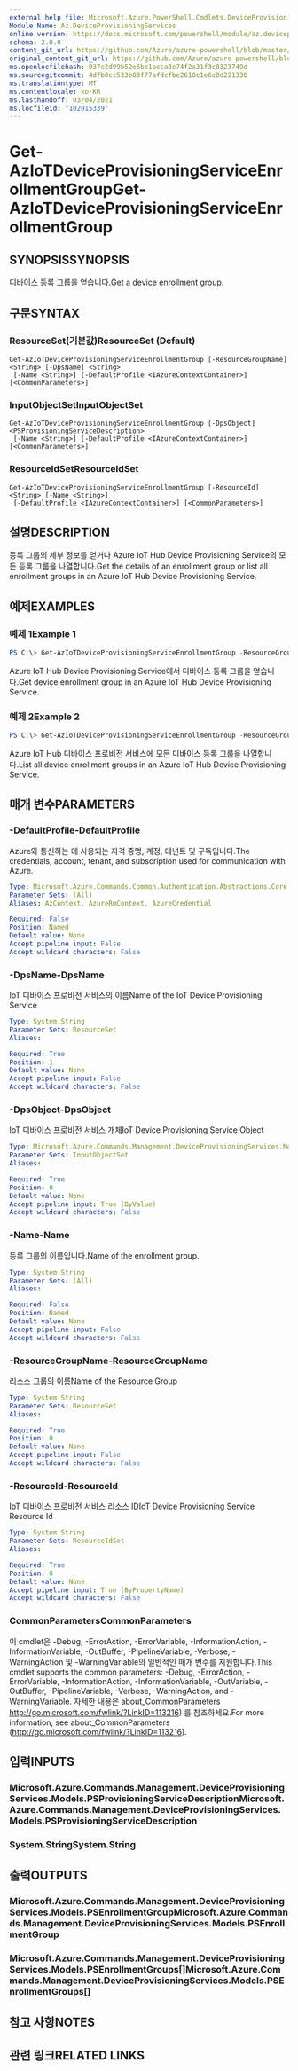 ```yaml
---
external help file: Microsoft.Azure.PowerShell.Cmdlets.DeviceProvisioningServices.dll-Help.xml
Module Name: Az.DeviceProvisioningServices
online version: https://docs.microsoft.com/powershell/module/az.deviceprovisioningservices/get-aziotdeviceprovisioningserviceenrollmentgroup
schema: 2.0.0
content_git_url: https://github.com/Azure/azure-powershell/blob/master/src/DeviceProvisioningServices/DeviceProvisioningServices/help/Get-AzIoTDeviceProvisioningServiceEnrollmentGroup.md
original_content_git_url: https://github.com/Azure/azure-powershell/blob/master/src/DeviceProvisioningServices/DeviceProvisioningServices/help/Get-AzIoTDeviceProvisioningServiceEnrollmentGroup.md
ms.openlocfilehash: 037e2d99b52e6be1aeca3e74f2a31f3c0323749d
ms.sourcegitcommit: 4dfb0cc533b83f77afdcfbe2618c1e6c8d221330
ms.translationtype: MT
ms.contentlocale: ko-KR
ms.lasthandoff: 03/04/2021
ms.locfileid: "102015339"
---
```

# <span data-ttu-id="8261c-101">Get-AzIoTDeviceProvisioningServiceEnrollmentGroup</span><span class="sxs-lookup"><span data-stu-id="8261c-101">Get-AzIoTDeviceProvisioningServiceEnrollmentGroup</span></span>

## <span data-ttu-id="8261c-102">SYNOPSIS</span><span class="sxs-lookup"><span data-stu-id="8261c-102">SYNOPSIS</span></span>
<span data-ttu-id="8261c-103">디바이스 등록 그룹을 얻습니다.</span><span class="sxs-lookup"><span data-stu-id="8261c-103">Get a device enrollment group.</span></span>

## <span data-ttu-id="8261c-104">구문</span><span class="sxs-lookup"><span data-stu-id="8261c-104">SYNTAX</span></span>

### <span data-ttu-id="8261c-105">ResourceSet(기본값)</span><span class="sxs-lookup"><span data-stu-id="8261c-105">ResourceSet (Default)</span></span>
```
Get-AzIoTDeviceProvisioningServiceEnrollmentGroup [-ResourceGroupName] <String> [-DpsName] <String>
 [-Name <String>] [-DefaultProfile <IAzureContextContainer>] [<CommonParameters>]
```

### <span data-ttu-id="8261c-106">InputObjectSet</span><span class="sxs-lookup"><span data-stu-id="8261c-106">InputObjectSet</span></span>
```
Get-AzIoTDeviceProvisioningServiceEnrollmentGroup [-DpsObject] <PSProvisioningServiceDescription>
 [-Name <String>] [-DefaultProfile <IAzureContextContainer>] [<CommonParameters>]
```

### <span data-ttu-id="8261c-107">ResourceIdSet</span><span class="sxs-lookup"><span data-stu-id="8261c-107">ResourceIdSet</span></span>
```
Get-AzIoTDeviceProvisioningServiceEnrollmentGroup [-ResourceId] <String> [-Name <String>]
 [-DefaultProfile <IAzureContextContainer>] [<CommonParameters>]
```

## <span data-ttu-id="8261c-108">설명</span><span class="sxs-lookup"><span data-stu-id="8261c-108">DESCRIPTION</span></span>
<span data-ttu-id="8261c-109">등록 그룹의 세부 정보를 얻거나 Azure IoT Hub Device Provisioning Service의 모든 등록 그룹을 나열합니다.</span><span class="sxs-lookup"><span data-stu-id="8261c-109">Get the details of an enrollment group or list all enrollment groups in an Azure IoT Hub Device Provisioning Service.</span></span>

## <span data-ttu-id="8261c-110">예제</span><span class="sxs-lookup"><span data-stu-id="8261c-110">EXAMPLES</span></span>

### <span data-ttu-id="8261c-111">예제 1</span><span class="sxs-lookup"><span data-stu-id="8261c-111">Example 1</span></span>
```powershell
PS C:\> Get-AzIoTDeviceProvisioningServiceEnrollmentGroup -ResourceGroupName "myresourcegroup" -DpsName "mydps" -Name "enroll1"
```

<span data-ttu-id="8261c-112">Azure IoT Hub Device Provisioning Service에서 디바이스 등록 그룹을 얻습니다.</span><span class="sxs-lookup"><span data-stu-id="8261c-112">Get device enrollment group in an Azure IoT Hub Device Provisioning Service.</span></span>

### <span data-ttu-id="8261c-113">예제 2</span><span class="sxs-lookup"><span data-stu-id="8261c-113">Example 2</span></span>
```powershell
PS C:\> Get-AzIoTDeviceProvisioningServiceEnrollmentGroup -ResourceGroupName "myresourcegroup" -DpsName "mydps"
```

<span data-ttu-id="8261c-114">Azure IoT Hub 디바이스 프로비전 서비스에 모든 디바이스 등록 그룹을 나열합니다.</span><span class="sxs-lookup"><span data-stu-id="8261c-114">List all device enrollment groups in an Azure IoT Hub Device Provisioning Service.</span></span>

## <span data-ttu-id="8261c-115">매개 변수</span><span class="sxs-lookup"><span data-stu-id="8261c-115">PARAMETERS</span></span>

### <span data-ttu-id="8261c-116">-DefaultProfile</span><span class="sxs-lookup"><span data-stu-id="8261c-116">-DefaultProfile</span></span>
<span data-ttu-id="8261c-117">Azure와 통신하는 데 사용되는 자격 증명, 계정, 테넌트 및 구독입니다.</span><span class="sxs-lookup"><span data-stu-id="8261c-117">The credentials, account, tenant, and subscription used for communication with Azure.</span></span>

```yaml
Type: Microsoft.Azure.Commands.Common.Authentication.Abstractions.Core.IAzureContextContainer
Parameter Sets: (All)
Aliases: AzContext, AzureRmContext, AzureCredential

Required: False
Position: Named
Default value: None
Accept pipeline input: False
Accept wildcard characters: False
```

### <span data-ttu-id="8261c-118">-DpsName</span><span class="sxs-lookup"><span data-stu-id="8261c-118">-DpsName</span></span>
<span data-ttu-id="8261c-119">IoT 디바이스 프로비전 서비스의 이름</span><span class="sxs-lookup"><span data-stu-id="8261c-119">Name of the IoT Device Provisioning Service</span></span>

```yaml
Type: System.String
Parameter Sets: ResourceSet
Aliases:

Required: True
Position: 1
Default value: None
Accept pipeline input: False
Accept wildcard characters: False
```

### <span data-ttu-id="8261c-120">-DpsObject</span><span class="sxs-lookup"><span data-stu-id="8261c-120">-DpsObject</span></span>
<span data-ttu-id="8261c-121">IoT 디바이스 프로비전 서비스 개체</span><span class="sxs-lookup"><span data-stu-id="8261c-121">IoT Device Provisioning Service Object</span></span>

```yaml
Type: Microsoft.Azure.Commands.Management.DeviceProvisioningServices.Models.PSProvisioningServiceDescription
Parameter Sets: InputObjectSet
Aliases:

Required: True
Position: 0
Default value: None
Accept pipeline input: True (ByValue)
Accept wildcard characters: False
```

### <span data-ttu-id="8261c-122">-Name</span><span class="sxs-lookup"><span data-stu-id="8261c-122">-Name</span></span>
<span data-ttu-id="8261c-123">등록 그룹의 이름입니다.</span><span class="sxs-lookup"><span data-stu-id="8261c-123">Name of the enrollment group.</span></span>

```yaml
Type: System.String
Parameter Sets: (All)
Aliases:

Required: False
Position: Named
Default value: None
Accept pipeline input: False
Accept wildcard characters: False
```

### <span data-ttu-id="8261c-124">-ResourceGroupName</span><span class="sxs-lookup"><span data-stu-id="8261c-124">-ResourceGroupName</span></span>
<span data-ttu-id="8261c-125">리소스 그룹의 이름</span><span class="sxs-lookup"><span data-stu-id="8261c-125">Name of the Resource Group</span></span>

```yaml
Type: System.String
Parameter Sets: ResourceSet
Aliases:

Required: True
Position: 0
Default value: None
Accept pipeline input: False
Accept wildcard characters: False
```

### <span data-ttu-id="8261c-126">-ResourceId</span><span class="sxs-lookup"><span data-stu-id="8261c-126">-ResourceId</span></span>
<span data-ttu-id="8261c-127">IoT 디바이스 프로비전 서비스 리소스 ID</span><span class="sxs-lookup"><span data-stu-id="8261c-127">IoT Device Provisioning Service Resource Id</span></span>

```yaml
Type: System.String
Parameter Sets: ResourceIdSet
Aliases:

Required: True
Position: 0
Default value: None
Accept pipeline input: True (ByPropertyName)
Accept wildcard characters: False
```

### <span data-ttu-id="8261c-128">CommonParameters</span><span class="sxs-lookup"><span data-stu-id="8261c-128">CommonParameters</span></span>
<span data-ttu-id="8261c-129">이 cmdlet은 -Debug, -ErrorAction, -ErrorVariable, -InformationAction, -InformationVariable, -OutBuffer, -PipelineVariable, -Verbose, -WarningAction 및 -WarningVariable의 일반적인 매개 변수를 지원합니다.</span><span class="sxs-lookup"><span data-stu-id="8261c-129">This cmdlet supports the common parameters: -Debug, -ErrorAction, -ErrorVariable, -InformationAction, -InformationVariable, -OutVariable, -OutBuffer, -PipelineVariable, -Verbose, -WarningAction, and -WarningVariable.</span></span> <span data-ttu-id="8261c-130">자세한 내용은 about_CommonParameters http://go.microsoft.com/fwlink/?LinkID=113216) 를 참조하세요.</span><span class="sxs-lookup"><span data-stu-id="8261c-130">For more information, see about_CommonParameters (http://go.microsoft.com/fwlink/?LinkID=113216).</span></span>

## <span data-ttu-id="8261c-131">입력</span><span class="sxs-lookup"><span data-stu-id="8261c-131">INPUTS</span></span>

### <span data-ttu-id="8261c-132">Microsoft.Azure.Commands.Management.DeviceProvisioningServices.Models.PSProvisioningServiceDescription</span><span class="sxs-lookup"><span data-stu-id="8261c-132">Microsoft.Azure.Commands.Management.DeviceProvisioningServices.Models.PSProvisioningServiceDescription</span></span>

### <span data-ttu-id="8261c-133">System.String</span><span class="sxs-lookup"><span data-stu-id="8261c-133">System.String</span></span>

## <span data-ttu-id="8261c-134">출력</span><span class="sxs-lookup"><span data-stu-id="8261c-134">OUTPUTS</span></span>

### <span data-ttu-id="8261c-135">Microsoft.Azure.Commands.Management.DeviceProvisioningServices.Models.PSEnrollmentGroup</span><span class="sxs-lookup"><span data-stu-id="8261c-135">Microsoft.Azure.Commands.Management.DeviceProvisioningServices.Models.PSEnrollmentGroup</span></span>

### <span data-ttu-id="8261c-136">Microsoft.Azure.Commands.Management.DeviceProvisioningServices.Models.PSEnrollmentGroups[]</span><span class="sxs-lookup"><span data-stu-id="8261c-136">Microsoft.Azure.Commands.Management.DeviceProvisioningServices.Models.PSEnrollmentGroups[]</span></span>

## <span data-ttu-id="8261c-137">참고 사항</span><span class="sxs-lookup"><span data-stu-id="8261c-137">NOTES</span></span>

## <span data-ttu-id="8261c-138">관련 링크</span><span class="sxs-lookup"><span data-stu-id="8261c-138">RELATED LINKS</span></span>
